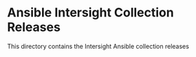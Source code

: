 # Ansible Intersight Collection Releases

This directory contains the Intersight Ansible collection releases